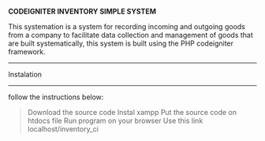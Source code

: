 **CODEIGNITER INVENTORY SIMPLE SYSTEM**

This systemation is a system for recording incoming and outgoing goods from a company to facilitate data collection and management of goods that are built systematically, this system is built using the PHP codeigniter framework.


*******************
Instalation
*******************
follow the instructions below:

> Download the source code
> Instal xampp
> Put the source code on htdocs file
> Run program on your browser
> Use this link localhost/inventory_ci


